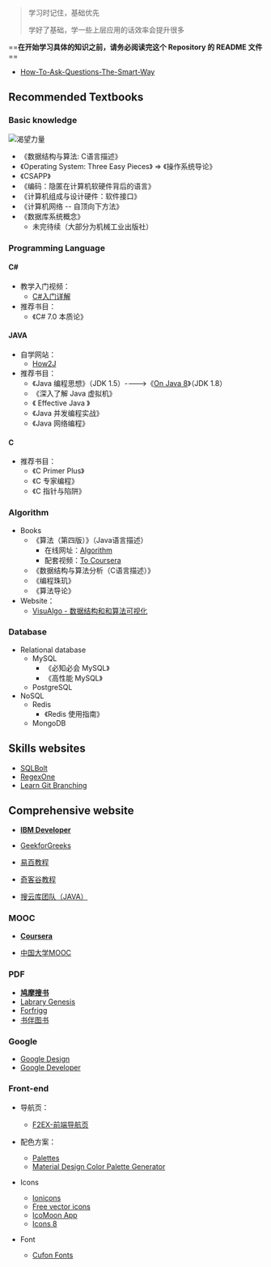 > 学习时记住，基础优先
>
> 学好了基础，学一些上层应用的话效率会提升很多

==**在开始学习具体的知识之前，请务必阅读完这个 Repository 的 README 文件**==

- [How-To-Ask-Questions-The-Smart-Way](https://github.com/tvvocold/How-To-Ask-Questions-The-Smart-Way#原文how-to-ask-questions-the-smart-way)

## Recommended Textbooks

### Basic knowledge

![渴望力量](E:\Document\MarkdownNote\Pic\bpEvj)

- 《数据结构与算法: C语言描述》
- 《Operating System: Three Easy Pieces》 => 《操作系统导论》
- 《CSAPP》
- 《编码：隐匿在计算机软硬件背后的语言》
- 《计算机组成与设计硬件：软件接口》
- 《计算机网络 -- 自顶向下方法》
- 《数据库系统概念》
  - 未完待续（大部分为机械工业出版社）

### Programming Language

#### C#

- 教学入门视频：
  - [C#入门详解](https://www.bilibili.com/video/av1422127/?p=2)
- 推荐书目：
  - 《C# 7.0 本质论》

#### JAVA

- 自学网站：
  - [How2J](https://how2j.cn/)
- 推荐书目：
  - 《Java 编程思想》（JDK 1.5）---->《[On Java 8](https://lingcoder.github.io/OnJava8)》（JDK 1.8）
  - 《深入了解 Java 虚拟机》
  - 《 Effective Java 》
  - 《Java 并发编程实战》
  - 《Java 网络编程》

#### C

- 推荐书目：
  - 《C Primer Plus》
  - 《C 专家编程》
  - 《C 指针与陷阱》

### Algorithm

- Books
  - 《算法（第四版）》（Java语言描述）
    - 在线网址：[Algorithm](https://algs4.cs.princeton.edu/home/)
    - 配套视频：[To Coursera](https://www.coursera.org/learn/algorithms-part1)
  - 《数据结构与算法分析（C语言描述）》
  - 《编程珠玑》
  - 《算法导论》
- Website：
  - [VisuAlgo - 数据结构和和算法可视化](https://visualgo.net/zh)

### Database

- Relational database
  - MySQL
    - 《必知必会 MySQL》
    - 《高性能 MySQL》
  - PostgreSQL
- NoSQL
  - Redis
    - 《Redis 使用指南》
  - MongoDB

## Skills websites

- [SQLBolt](https://sqlbolt.com/)
- [RegexOne](https://regexone.com/)
- [Learn Git Branching](https://learngitbranching.js.org/)

## Comprehensive website

- [**IBM Developer**](https://www.ibm.com/developerworks/cn/)

- [GeekforGreeks](https://www.geeksforgeeks.org/)
- [易百教程](https://www.yiibai.com/)
- [奇客谷教程](https://www.qikegu.com/)
- [搜云库团队（JAVA）](https://tech.souyunku.com/)

### MOOC

- [**Coursera**](https://www.coursera.org/)

- [中国大学MOOC](https://www.icourse163.org/)

### PDF

- [**鸠摩搜书**](https://www.jiumodiary.com/)
- [Labrary Genesis](http://gen.lib.rus.ec/)
- [Forfrigg](http://cache9.pinboard.in/williamwoo/321bfa6009b27416727f/#gsc.tab=0)
- [书伴图书](https://bookfere.com/search)

### Google

- [Google Design](https://design.google/)
- [Google Developer](https://developers.google.cn/)

### Front-end

- 导航页：
  - [F2EX-前端导航页](http://hao.f2ex.cn/)

- 配色方案：
  - [Palettes](https://flatuicolors.com/)
  - [Material Design Color Palette Generator](https://www.materialpalette.com/)

- Icons
  - [Ionicons](https://ionicons.com/)
  - [Free vector icons](https://www.flaticon.com/)
  - [IcoMoon App](https://icomoon.io/app/#/select)
  - [Icons 8](https://icons8.com/)

- Font
  - [Cufon Fonts](https://www.cufonfonts.com/)